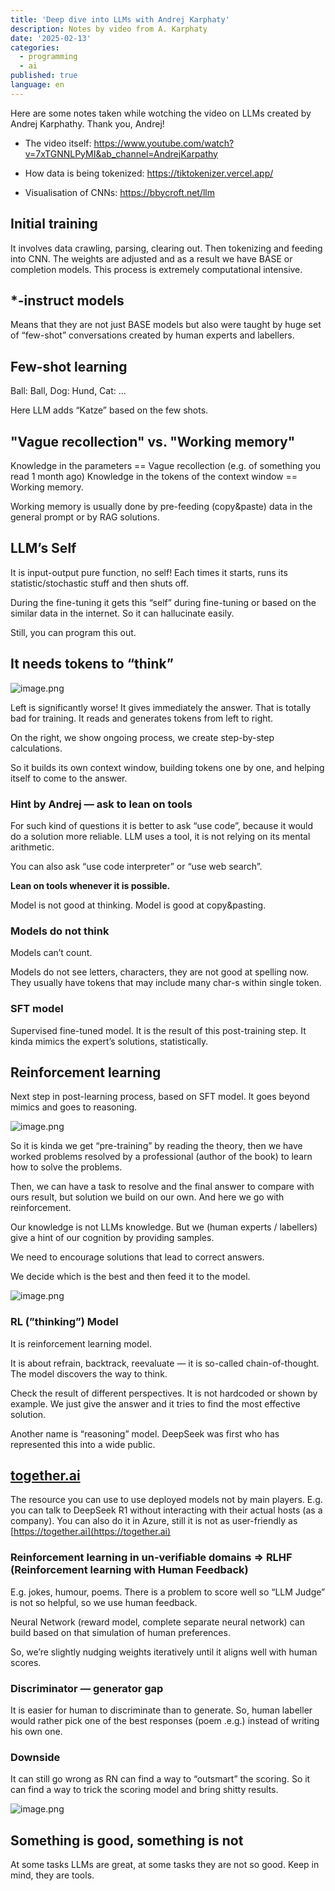 ```yaml
---
title: 'Deep dive into LLMs with Andrej Karphaty'
description: Notes by video from A. Karphaty
date: '2025-02-13'
categories:
  - programming
  - ai
published: true
language: en
---
```


Here are some notes taken while wotching the video on LLMs created by Andrej Karphathy. Thank you, Andrej!

- The video itself: https://www.youtube.com/watch?v=7xTGNNLPyMI&ab_channel=AndrejKarpathy

- How data is being tokenized: https://tiktokenizer.vercel.app/

- Visualisation of CNNs: https://bbycroft.net/llm

## Initial training

It involves data crawling, parsing, clearing out. Then tokenizing and feeding into CNN. The weights are adjusted and as a result we have BASE or completion models. This process is extremely computational intensive.

## *-instruct models

Means that they are not just BASE models but also were taught by huge set of “few-shot” conversations created by human experts and labellers.

## Few-shot learning

Ball: Ball, Dog: Hund, Cat: …

Here LLM adds “Katze” based on the few shots.

## "Vague recollection" vs. "Working memory"

Knowledge in the parameters == Vague recollection (e.g. of something you read 1 month ago)
Knowledge in the tokens of the context window == Working memory.

Working memory is usually done by pre-feeding (copy&paste) data in the general prompt or by RAG solutions.

## LLM’s Self

It is input-output pure function, no self! Each times it starts, runs its statistic/stochastic stuff and then shuts off.

During the fine-tuning it gets this “self” during fine-tuning or based on the similar data in the internet. So it can hallucinate easily.

Still, you can program this out.

## It needs tokens to “think”

![image.png](./images/deep-dive-llm-notes/image.png)

Left is significantly worse! It gives immediately the answer. That is totally bad for training. It reads and generates tokens from left to right.

On the right, we show ongoing process, we create step-by-step calculations.

So it builds its own context window, building tokens one by one, and helping itself to come to the answer.

### Hint by Andrej — ask to lean on tools

For such kind of questions it is better to ask “use code”, because it would do a solution more reliable. LLM uses a tool, it is not relying on its mental arithmetic.

You can also ask “use code interpreter” or “use web search”.

**Lean on tools whenever it is possible.**

Model is not good at thinking. Model is good at copy&pasting.

### Models do not think

Models can’t count.

Models do not see letters, characters, they are not good at spelling now. They usually have tokens that may include many char-s within single token.

### SFT model

Supervised fine-tuned model. It is the result of this post-training step. It kinda mimics the expert’s solutions, statistically.

## Reinforcement learning

Next step in post-learning process, based on SFT model. It goes beyond mimics and goes to reasoning.

![image.png](./images/deep-dive-llm-notes/image-1.png)

So it is kinda we get “pre-training” by reading the theory, then we have worked problems resolved by a professional (author of the book) to learn how to solve the problems.

Then, we can have a task to resolve and the final answer to compare with ours result, but solution we build on our own. And here we go with reinforcement.

Our knowledge is not LLMs knowledge. But we (human experts / labellers) give a hint of our cognition by providing samples.

We need to encourage solutions that lead to correct answers.

We decide which is the best and then feed it to the model.

![image.png](./images/deep-dive-llm-notes/image-2.png)

### RL (”thinking”) Model

It is reinforcement learning model.

It is about refrain, backtrack, reevaluate — it is so-called chain-of-thought. The model discovers the way to think.

Check the result of different perspectives. It is not hardcoded or shown by example. We just give the answer and it tries to find the most effective solution.

Another name is “reasoning” model. DeepSeek was first who has represented this into a wide public.

## [together.ai](http://together.ai)

The resource you can use to use deployed models not by main players. E.g. you can talk to DeepSeek R1 without interacting with their actual hosts (as a company). You can also do it in Azure, still it is not as user-friendly as [https://together.ai](https://together.ai)

### Reinforcement learning in un-verifiable domains ⇒ RLHF (Reinforcement learning with Human Feedback)

E.g. jokes, humour, poems. There is a problem to score well so “LLM Judge” is not so helpful, so we use human feedback.

Neural Network (reward model, complete separate neural network) can build based on that simulation of human preferences.

So, we’re slightly nudging weights iteratively until it aligns well with human scores.

### Discriminator — generator gap

It is easier for human to discriminate than to generate. So, human labeller would rather pick one of the best responses (poem .e.g.) instead of writing his own one.

### Downside

It can still go wrong as RN can find a way to “outsmart” the scoring. So it can find a way to trick the scoring model and bring shitty results.

![image.png](./images/deep-dive-llm-notes/image-3.png)

## Something is good, something is not

At some tasks LLMs are great, at some tasks they are not so good. Keep in mind, they are tools.